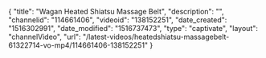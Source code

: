 {
    "title": "Wagan Heated Shiatsu Massage Belt",
    "description": "",
    "channelid": "114661406",
    "videoid": "138152251",
    "date_created": "1516302991",
    "date_modified": "1516737473",
    "type": "captivate",
    "layout": "channelVideo",
    "url": "\/latest-videos\/heatedshiatsu-massagebelt-61322714-vo-mp4\/114661406-138152251"
}